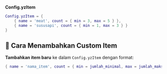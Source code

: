 
**Config.yzItem**

```lua
Config.yzItem = {
    { name = 'meat', count = { min = 3, max = 5 } },
    { name = 'sususapi', count = { min = 1, max = 3 } }
}
```

## 🔧 **Cara Menambahkan Custom Item**
**Tambahkan item baru** ke dalam `Config.yzItem` dengan format:

```lua
{ name = 'nama_item', count = { min = jumlah_minimal, max = jumlah_maksimal } }
```

